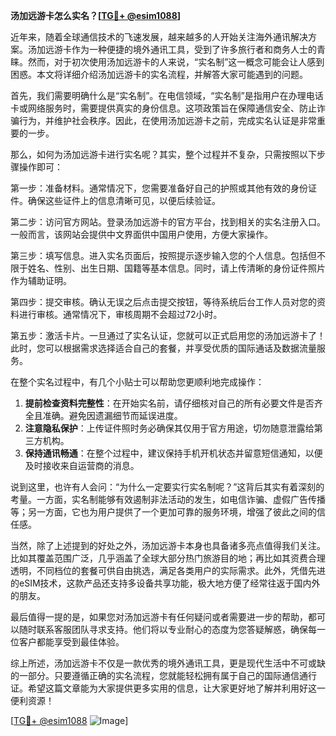 **汤加远游卡怎么实名？[[TG💪+ @esim1088](https://t.me/s/esim1088)]**

近年来，随着全球通信技术的飞速发展，越来越多的人开始关注海外通讯解决方案。汤加远游卡作为一种便捷的境外通讯工具，受到了许多旅行者和商务人士的青睐。然而，对于初次使用汤加远游卡的人来说，“实名制”这一概念可能会让人感到困惑。本文将详细介绍汤加远游卡的实名流程，并解答大家可能遇到的问题。

首先，我们需要明确什么是“实名制”。在电信领域，“实名制”是指用户在办理电话卡或网络服务时，需要提供真实的身份信息。这项政策旨在保障通信安全、防止诈骗行为，并维护社会秩序。因此，在使用汤加远游卡之前，完成实名认证是非常重要的一步。

那么，如何为汤加远游卡进行实名呢？其实，整个过程并不复杂，只需按照以下步骤操作即可：

第一步：准备材料。通常情况下，您需要准备好自己的护照或其他有效的身份证件。确保这些证件上的信息清晰可见，以便后续验证。

第二步：访问官方网站。登录汤加远游卡的官方平台，找到相关的实名注册入口。一般而言，该网站会提供中文界面供中国用户使用，方便大家操作。

第三步：填写信息。进入实名页面后，按照提示逐步输入您的个人信息。包括但不限于姓名、性别、出生日期、国籍等基本信息。同时，请上传清晰的身份证件照片作为辅助证明。

第四步：提交审核。确认无误之后点击提交按钮，等待系统后台工作人员对您的资料进行审核。通常情况下，审核周期不会超过72小时。

第五步：激活卡片。一旦通过了实名认证，您就可以正式启用您的汤加远游卡了！此时，您可以根据需求选择适合自己的套餐，并享受优质的国际通话及数据流量服务。

在整个实名过程中，有几个小贴士可以帮助您更顺利地完成操作：

1. **提前检查资料完整性**：在开始实名前，请仔细核对自己的所有必要文件是否齐全且准确。避免因遗漏细节而延误进度。
2. **注意隐私保护**：上传证件照时务必确保其仅用于官方用途，切勿随意泄露给第三方机构。
3. **保持通讯畅通**：在整个过程中，建议保持手机开机状态并留意短信通知，以便及时接收来自运营商的消息。

说到这里，也许有人会问：“为什么一定要实行实名制呢？”这背后其实有着深刻的考量。一方面，实名制能够有效遏制非法活动的发生，如电信诈骗、虚假广告传播等；另一方面，它也为用户提供了一个更加可靠的服务环境，增强了彼此之间的信任感。

当然，除了上述提到的好处之外，汤加远游卡本身也具备诸多亮点值得我们关注。比如其覆盖范围广泛，几乎涵盖了全球大部分热门旅游目的地；再比如其资费合理透明，不同档位的套餐可供自由挑选，满足各类用户的实际需求。此外，凭借先进的eSIM技术，这款产品还支持多设备共享功能，极大地方便了经常往返于国内外的朋友。

最后值得一提的是，如果您对汤加远游卡有任何疑问或者需要进一步的帮助，都可以随时联系客服团队寻求支持。他们将以专业耐心的态度为您答疑解惑，确保每一位客户都能享受到最佳体验。

综上所述，汤加远游卡不仅是一款优秀的境外通讯工具，更是现代生活中不可或缺的一部分。只要遵循正确的实名流程，您就能轻松拥有属于自己的国际通信通行证。希望这篇文章能为大家提供更多实用的信息，让大家更好地了解并利用好这一便利资源！

[[TG💪+ @esim1088](https://t.me/s/esim1088) ![Image](https://i.postimg.cc/4NQfJmqS/Snipaste-2025-05-13-00-14-12.png)]